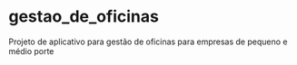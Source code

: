# gestao_de_oficinas
Projeto de aplicativo para gestão de oficinas para empresas de pequeno e médio porte 

